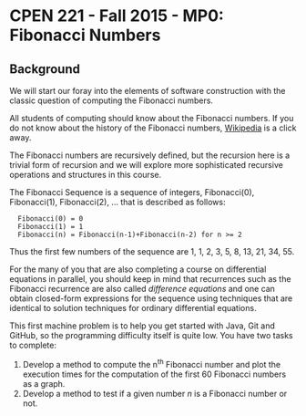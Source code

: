 CPEN 221 - Fall 2015 - MP0: Fibonacci Numbers
===

## Background

We will start our foray into the elements of software construction with the classic question of computing the Fibonacci numbers.

All students of computing should know about the Fibonacci numbers. If you do not know about the history of the Fibonacci numbers, [Wikipedia](https://en.wikipedia.org/wiki/Fibonacci_number) is a click away.

The Fibonacci numbers are recursively defined, but the recursion here is a trivial form of recursion and we will explore more sophisticated recursive operations and structures in this course.

The Fibonacci Sequence is a sequence of integers, Fibonacci(0), Fibonacci(1), Fibonacci(2), ... that is described as follows:
```
  Fibonacci(0) = 0
  Fibonacci(1) = 1
  Fibonacci(n) = Fibonacci(n-1)+Fibonacci(n-2) for n >= 2
```
Thus the first few numbers of the sequence are 1, 1, 2, 3, 5, 8, 13, 21, 34, 55.

For the many of you that are also completing a course on differential equations in parallel, you should keep in mind that recurrences such as the Fibonacci recurrence are also called *difference equations* and one can obtain closed-form expressions for the sequence using techniques that are identical to solution techniques for ordinary differential equations.

This first machine problem is to help you get started with Java, Git and GitHub, so the programming difficulty itself is quite low. You have two tasks to complete:
1. Develop a method to compute the n<sup>th</sup> Fibonacci number and plot the execution times for the computation of the first 60  Fibonacci numbers as a graph.
1. Develop a method to test if a given number *n* is a Fibonacci number or not.